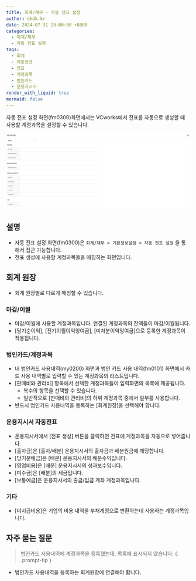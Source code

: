 ```yaml
---
title: 회계/재무 - 자동 전표 설정
author: dkdk.kr
date: 2024-07-31 13:00:00 +0800
categories:
  - 회계/재무
  - 자동 전표 설정
tags:
  - 회계
  - 자동전표
  - 전표
  - 계정과목
  - 법인카드
  - 운용지시서
render_with_liquid: true
mermaid: false
---
```

자동 전표 설정 화면(fm0300)화면에서는 VCworks에서 전표를 자동으로 생성할 때 사용할 계정과목을 설정할 수 있습니다.  

![](assets/img/Pasted%20image%2020250417190636.png)
## 설명

- 자동 전표 설정 화면(fm0300)은 `회계/재무 > 기본정보설정 > 자동 전표 설정` 을 통해서 접근 가능합니다.
- 전표 생성에 사용할 계정과목들을 매칭하는 화면입니다.

## 회계 원장
- 회계 원장별로 다르게 매칭할 수 있습니다. 
### 마감/이월
- 마감/이월에 사용할 계정과목입니다. 연결된 계정과목의 잔액들이 마감/이월됩니다.  
- [당기순이익], [전기이월이익잉여금], [미처분이익잉여금]으로 등록한 계정과목이 적용됩니다.
### 법인카드/계정과목
- 내 법인카드 사용내역(my0200) 화면과 법인 카드 사용 내역(fm0101) 화면에서 카드 사용 내역별로 입력할 수 있는 계정과목의 리스트입니다.
- [판매비와 관리비] 항목에서 선택한 계정과목들이 입력화면의 목록에 제공됩니다.
	- 복수의 항목을 선택할 수 있습니다. 
	- 일반적으로 [판매비와 관리비]의 하위 계정과목 중에서 일부를 사용합니다. 
- 반드시 법인카드 사용내역을 등록하는 [회계원장]을 선택해야 합니다.  
### 운용지시서 자동전표
- 운용지시서에서 [전표 생성] 버튼을 클릭하면 전표에 계정과목을 자동으로 넣어줍니다. 
- [출자금]은 [출자/배분] 운용지시서의 출자금과 배분원금에 해당합니다.
- [당기분배금]은 [배분] 운용지시서의 배분수익입니다. 
- [영업비용]은 [배분] 운용지시서의 성과보수입니다.
- [미수금]은 [배분]의 세금입니다.
- [보통예금]은 운용지시서의 출금/입금 계좌 계정과목입니다.
### 기타
- [미지급비용]은 기업의 비용 내역을 부채계정으로 변환하는데 사용하는 계정과목입니다.

## 자주 묻는 질문

> 법인카드 사용내역에 계정과목을 등록했는데, 목록에 표시되지 않습니다.
{: .prompt-tip }

- 법인카드 사용내역을 등록하는 회계원장에 연결해야 합니다.
